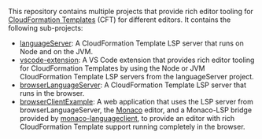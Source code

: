 This repository contains multiple projects that provide rich editor tooling for [CloudFormation Templates](https://aws.amazon.com/cloudformation/resources/templates/) (CFT) for different editors. It contains the following sub-projects:
- [languageServer](languageServer): A CloudFormation Template LSP server that runs on Node and on the JVM.
- [vscode-extension](vscode-extension): A VS Code extension that provides rich editor tooling for CloudFormation Templates by using the Node or JVM CloudFormation Template LSP servers from the languageServer project.
- [browserLanguageServer](browserLanguageServer): A CloudFormation Template LSP server that runs in the browser.
- [browserClientExample](browserClientExample): A web application that uses the LSP server from browserLanguageServer, the [Monaco](https://github.com/microsoft/monaco-editor) editor, and a Monaco-LSP bridge provided by [monaco-languageclient](https://github.com/TypeFox/monaco-languageclient), to provide an editor with rich CloudFormation Template support running completely in the browser.
